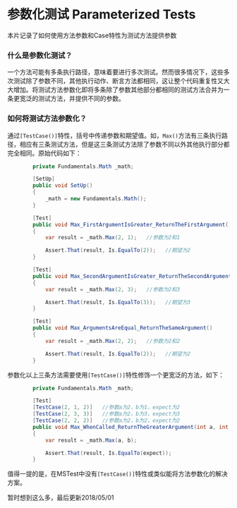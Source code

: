 # 参数化测试 Parameterized Tests
本片记录了如何使用方法参数和Case特性为测试方法提供参数

### 什么是参数化测试？
一个方法可能有多条执行路径，意味着要进行多次测试。然而很多情况下，这些多次测试除了参数不同，其他执行动作、断言方法都相同，这让整个代码重复性又大大增加。将测试方法参数化即将多条除了参数其他部分都相同的测试方法合并为一条更宽泛的测试方法，并提供不同的参数。

### 如何将测试方法参数化？
通过`[TestCase()]`特性，括号中传递参数和期望值。如，`Max()`方法有三条执行路径，相应有三条测试方法，但是这三条测试方法除了参数不同以外其他执行部分都完全相同。原始代码如下：

```c#
        private Fundamentals.Math _math;

        [SetUp]
        public void SetUp()
        {
            _math = new Fundamentals.Math();
        }

        [Test]
        public void Max_FirstArgumentIsGreater_ReturnTheFirstArgument()
        {
            var result = _math.Max(2, 1);   //参数为2和1

            Assert.That(result, Is.EqualTo(2));   //期望为2
        }

        [Test]
        public void Max_SecondArgumentIsGreater_ReturnTheSecondArgument()
        {
            var result = _math.Max(2, 3);   //参数为2和3

            Assert.That(result, Is.EqualTo(3));   //期望为3
        }

        [Test]
        public void Max_ArgumentsAreEqual_ReturnTheSameArgument()
        {
            var result = _math.Max(2, 2);   //参数为2和2

            Assert.That(result, Is.EqualTo(2));   //期望为2
        }
```
参数化以上三条方法需要使用`[TestCase()]`特性修饰一个更宽泛的方法，如下：
```c#
        private Fundamentals.Math _math;

        [Test]
        [TestCase(2, 1, 2)]   //参数a为2，b为1，expect为2
        [TestCase(2, 3, 3)]   //参数a为2，b为3，expect为3
        [TestCase(2, 2, 2)]   //参数a为2，b为2，expect为2
        public void Max_WhenCalled_ReturnTheGreaterArgument(int a, int b, int expect)
        {
            var result = _math.Max(a, b);

            Assert.That(result, Is.EqualTo(expect));
        }
```
值得一提的是，在MSTest中没有`[TestCase()]`特性或类似能将方法参数化的解决方案。

暂时想到这么多，最后更新2018/05/01

